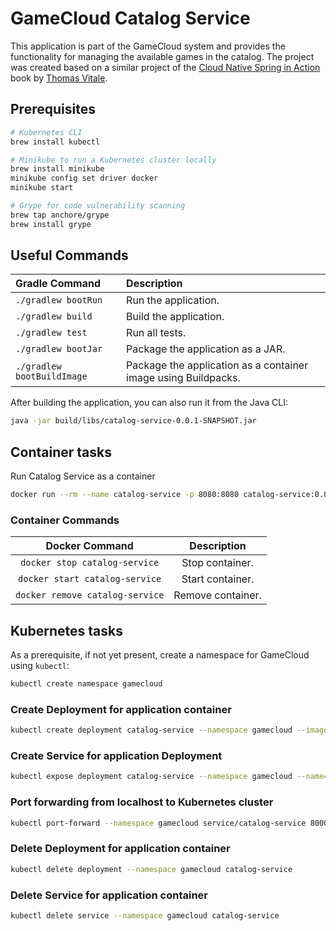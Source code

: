 # GameCloud Catalog Service

This application is part of the GameCloud system and provides the functionality for managing
the available games in the catalog. The project was created based on a similar project of the
[Cloud Native Spring in Action](https://www.manning.com/books/cloud-native-spring-in-action) book
by [Thomas Vitale](https://www.thomasvitale.com).

## Prerequisites

```bash
# Kubernetes CLI
brew install kubectl

# Minikube to run a Kubernetes cluster locally 
brew install minikube
minikube config set driver docker
minikube start

# Grype for code vulnerability scanning
brew tap anchore/grype
brew install grype
```

## Useful Commands

| Gradle Command	         | Description                                                    |
|:---------------------------|:---------------------------------------------------------------|
| `./gradlew bootRun`        | Run the application.                                           |
| `./gradlew build`          | Build the application.                                         |
| `./gradlew test`           | Run all tests.                                                 |
| `./gradlew bootJar`        | Package the application as a JAR.                              |
| `./gradlew bootBuildImage` | Package the application as a container image using Buildpacks. |

After building the application, you can also run it from the Java CLI:

```bash
java -jar build/libs/catalog-service-0.0.1-SNAPSHOT.jar
```

## Container tasks

Run Catalog Service as a container

```bash
docker run --rm --name catalog-service -p 8080:8080 catalog-service:0.0.1-SNAPSHOT
```

### Container Commands

| Docker Command	              | Description       |
|:-------------------------------:|:-----------------:|
| `docker stop catalog-service`   | Stop container.   |
| `docker start catalog-service`  | Start container.  |
| `docker remove catalog-service` | Remove container. |

## Kubernetes tasks

As a prerequisite, if not yet present, create a namespace for GameCloud using `kubectl`:
```bash
kubectl create namespace gamecloud
```

### Create Deployment for application container

```bash
kubectl create deployment catalog-service --namespace gamecloud --image=catalog-service:0.0.1-SNAPSHOT
```

### Create Service for application Deployment

```bash
kubectl expose deployment catalog-service --namespace gamecloud --name=catalog-service --port=8080
```

### Port forwarding from localhost to Kubernetes cluster

```bash
kubectl port-forward --namespace gamecloud service/catalog-service 8000:8080
```

### Delete Deployment for application container

```bash
kubectl delete deployment --namespace gamecloud catalog-service
```

### Delete Service for application container

```bash
kubectl delete service --namespace gamecloud catalog-service
```
